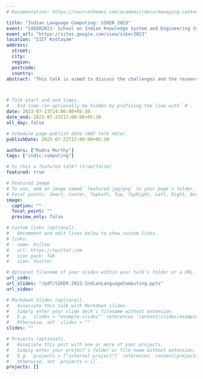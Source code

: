 ```yaml
---
# Documentation: https://sourcethemes.com/academic/docs/managing-content/

title: "Indian Language Computing: SIKER 2023"
event: "SIKER2023: School on Indian Knowledge System and Engineering System"
event_url: "https://sites.google.com/view/siker2023"
location: "IIIT Kottayam"
address:
  street:
  city:
  region:
  postcode:
  country:
abstract: "This talk is aimed to discuss the challenges and the research opportunities in Indic Language Computing. The talk begins with an introduction to Large Language Models and the capabilities of these Large Language Models. Specifically, the talk covers auto-regressive language models like GPT2, GPT3, etc. The talk briefly describes the resource requirements for training such large language models. Specifically, we will look at the requirements in terms of training corpora, the model capacity, and the computation budget for training such large language models.\nRecently, there has been widespread interest in creating better large language models by aligning them with the human intention. These approaches include instruction-finetuning, learning with reinforcement learning with human feedback, etc. The talk covers some of the popular approaches for large language model alignment.\nThe talk later delves into the challenges of creating such large language models for Indic languages. We will first look at the efforts of AI4Bharat in creating large scale monolingual corpus for various Indic languages. We will discuss the potential challenges and research opportunities. We will discuss some of the evaluation benchmarks like IndicNLG and IndicXtreme for Indic languages. We will also discuss the Olive and instruction-following large language model for Odia language. The talk concludes by briefly summarizing the research opportunities in Indic Language NLP."



# Talk start and end times.
#   End time can optionally be hidden by prefixing the line with `#`.
date: 2023-07-23T14:00:00+05:30
date_end: 2023-07-23T17:00:00+05:30
all_day: false

# Schedule page publish date (NOT talk date).
publishDate: 2023-07-23T17:00:00+05:30

authors: ["Rudra Murthy"]
tags: ["indic-computing"]

# Is this a featured talk? (true/false)
featured: true

# Featured image
# To use, add an image named `featured.jpg/png` to your page's folder. 
# Focal points: Smart, Center, TopLeft, Top, TopRight, Left, Right, BottomLeft, Bottom, BottomRight.
image:
  caption: ""
  focal_point: ""
  preview_only: false

# Custom links (optional).
#   Uncomment and edit lines below to show custom links.
# links:
# - name: Follow
#   url: https://twitter.com
#   icon_pack: fab
#   icon: twitter

# Optional filename of your slides within your talk's folder or a URL.
url_code:
url_slides: "/pdf/SIKER-2023-IndianLanguageComputing.pptx"
url_video:

# Markdown Slides (optional).
#   Associate this talk with Markdown slides.
#   Simply enter your slide deck's filename without extension.
#   E.g. `slides = "example-slides"` references `content/slides/example-slides.md`.
#   Otherwise, set `slides = ""`.
slides: ""

# Projects (optional).
#   Associate this post with one or more of your projects.
#   Simply enter your project's folder or file name without extension.
#   E.g. `projects = ["internal-project"]` references `content/project/deep-learning/index.md`.
#   Otherwise, set `projects = []`.
projects: []
---
```

